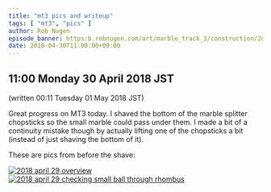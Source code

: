 ```yaml
---
title: "mt3 pics and writeup"
tags: [ "mt3", "pics" ]
author: Rob Nugen
episode_banner: https:b.robnugen.com/art/marble_track_3/construction/2018/2018_april_29_overview.jpg)
date: 2018-04-30T11:00:00+09:00
---
```


## 11:00 Monday 30 April 2018 JST

(written 00:11 Tuesday 01 May 2018 JST)

Great progress on MT3 today.  I shaved the bottom of the marble
splitter chopsticks so the small marble could pass under them.  I made
a bit of a continuity mistake though by actually lifting one of the
chopsticks a bit (instead of just shaving the bottom of it).

These are pics from before the shave:

[![2018 april 29 overview](//b.robnugen.com/art/marble_track_3/construction/2018/thumbs/2018_april_29_overview.jpg)](//b.robnugen.com/art/marble_track_3/construction/2018/2018_april_29_overview.jpg)
[![2018 april 29 checking small ball through rhombus](//b.robnugen.com/art/marble_track_3/construction/2018/thumbs/2018_april_29_checking_small_ball_through_rhombus.jpg)](//b.robnugen.com/art/marble_track_3/construction/2018/2018_april_29_checking_small_ball_through_rhombus.jpg)
